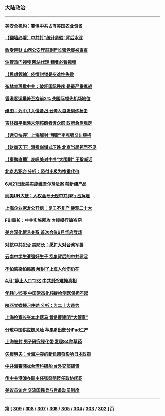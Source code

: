 ### 大陆政治
---
#### [美安全机构：警惕中共占有美国农业资源](../../pages/ncid277/n13750598.md?06021245) 
#### [【翻墙必看】中共打“统计造假”背后水深](../../pages/ncid277/n13750646.md?06021245) 
#### [收受巨财 山西公安厅前副厅长雷党辰被审查](../../pages/ncid277/n13750583.md?06021245) 
#### [油管热门视频 网站代理 翻墙必看视频](http://209.222.30.114:81/youtube.html?06021245)
#### [【思想领袖】疫情封锁是灾难性失败](../../pages/ncid277/n13717832.md?06021245) 
#### [布林肯再批中共：破坏国际秩序 是最严重挑战](../../pages/ncid277/n13750512.md?06021245) 
#### [香港客运量降至疫前2% 失国际领先机场地位](../../pages/ncid277/n13750573.md?06021245) 
#### [组图：为中共入侵备战 台湾人自发训练枪击](../../pages/ncid277/n13750418.md?06021245) 
#### [吉林四平重惩未测核酸者惹众怒 政府急删规定](../../pages/ncid277/n13750501.md?06021245) 
#### [【远见快评】上海解封“埋雷”李克强又出狠招](../../pages/ncid277/n13750483.md?06021245) 
#### [【财商天下】消费崩塌式下跌 北京当局视而不见](../../pages/ncid277/n13750403.md?06021245) 
#### [【秦鹏直播】哀叹美对中共“大围剿” 王毅喊话](../../pages/ncid277/n13750478.md?06021245) 
#### [北京若犯台 分析：恐付出极为惨重代价](../../pages/ncid277/n13750116.md?06021245) 
#### [6月21日起美实施维吾尔族法案 禁新疆产品](../../pages/ncid277/n13750423.md?06021245) 
#### [前美UN大使：人权高专无视中共罪行 应解雇](../../pages/ncid277/n13750132.md?06021245) 
#### [上海企业家发公开信：复工不复产 静观二十大](../../pages/ncid277/n13750409.md?06021245) 
#### [FBI局长：中共实施网攻 大规模行骗盗窃](../../pages/ncid277/n13750396.md?06021245) 
#### [美台深化贸易关系 首次会议6月华府登场](../../pages/ncid277/n13750203.md?06021245) 
#### [对抗中共犯台 美防长：愿扩大对台湾军援](../../pages/ncid277/n13750304.md?06021245) 
#### [云南中学生遭强奸生子 乱象背后的中共邪淫](../../pages/ncid277/n13750214.md?06021245) 
#### [不怕感染怕隔离 解封了上海人创伤仍在](../../pages/ncid277/n13750182.md?06021245) 
#### [4月“静止人口”2亿 中共封杀难掩真相](../../pages/ncid277/n13750226.md?06021245) 
#### [年耗1.45兆 中国常态化核酸检测医保担不起](../../pages/ncid277/n13750242.md?06021245) 
#### [陕西党媒捧习仲勋 分析：为二十大造势](../../pages/ncid277/n13749797.md?06021245) 
#### [上海检察长张本才落马 曾是曹建明“大管家”](../../pages/ncid277/n13750240.md?06021245) 
#### [分散中国供应链风险 苹果移出部分iPad生产](../../pages/ncid277/n13750185.md?06021245) 
#### [上海被封 男子研究绿化带 发现84种草药](../../pages/ncid277/n13750071.md?06021245) 
#### [矢板明夫：台海冲突的新民调将影响日本政策](../../pages/ncid277/n13750049.md?06021245) 
#### [中共海警骚扰台湾科研船 台外交部谴责](../../pages/ncid277/n13749987.md?06021245) 
#### [传中共港澳办副主任张晓明贬任政协闲职](../../pages/ncid277/n13750004.md?06021245) 
#### [美议员访台 交流国民兵与后备动员制度](../../pages/ncid277/n13749798.md?06021245) 

---
#### 第 [ [309](./309.md?06021245) / [308](./308.md?06021245) / [307](./307.md?06021245) / [306](./306.md?06021245) / [305](./305.md?06021245) / [304](./304.md?06021245) / [303](./303.md?06021245) / [302](./302.md?06021245) ] 页
